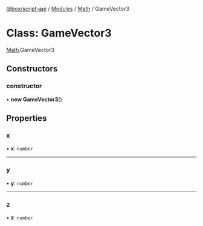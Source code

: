 [@box/script-api](../README.md) / [Modules](../modules.md) / [Math](../modules/Math.md) / GameVector3

# Class: GameVector3

[Math](../modules/Math.md).GameVector3

## Constructors

### constructor

• **new GameVector3**()

## Properties

### x

• **x**: `number`

___

### y

• **y**: `number`

___

### z

• **z**: `number`
